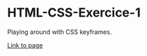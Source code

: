 # HTML-CSS-Exercice-1

Playing around with CSS keyframes.

[Link to page](https://superchillb.github.io/becode-learning/HTML5:CSS3/HTML-CSS-Exercice-1/)

